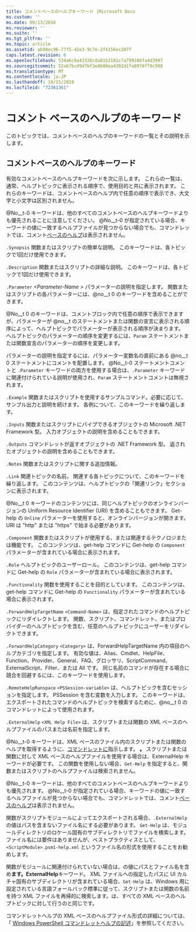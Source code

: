 ```yaml
---
title: コメントベースのヘルプキーワード |Microsoft Docs
ms.custom: ''
ms.date: 09/13/2016
ms.reviewer: ''
ms.suite: ''
ms.tgt_pltfrm: ''
ms.topic: article
ms.assetid: ab90ec96-77f5-42e3-9c7e-2f4156ec207f
caps.latest.revision: 6
ms.openlocfilehash: 534a6c9a43326c8a01b2181c7a799286fa4d3997
ms.sourcegitcommit: 52a67bcd9d7bf3e8600ea4302d1fa8970ff9c998
ms.translationtype: MT
ms.contentlocale: ja-JP
ms.lasthandoff: 10/15/2019
ms.locfileid: "72361361"
---
```

# <a name="comment-based-help-keywords"></a>コメント ベースのヘルプのキーワード

このトピックでは、コメントベースのヘルプのキーワードの一覧とその説明を示します。

## <a name="keywords-in-comment-based-help"></a>コメントベースのヘルプのキーワード

有効なコメントベースのヘルプキーワードを次に示します。 これらの一覧は、通常、ヘルプトピックに表示される順序で、使用目的と共に表示されます。 これらのキーワードは、コメントベースのヘルプ内で任意の順序で表示でき、大文字と小文字は区別されません。

@No__t-0 キーワードは、他のすべてのコメントベースのヘルプキーワードよりも優先されることに注意してください。 @No__t-0 が指定されている場合、キーワードの値に一致するヘルプファイルが見つからない場合でも、コマンドレットでは、コメント[ベースのヘルプ](/dotnet/api/Microsoft.PowerShell.Commands.gethelpcommand)は表示されません。

`.Synopsis` 関数またはスクリプトの簡単な説明。 このキーワードは、各トピックで1回だけ使用できます。

`.Description` 関数またはスクリプトの詳細な説明。 このキーワードは、各トピックで1回だけ使用できます。

`.Parameter` *\<Parameter-Name >* パラメーターの説明を指定します。 関数またはスクリプトの各パラメーターには、@no__t 0 のキーワードを含めることができます。

@No__t 0 のキーワードは、コメントブロック内で任意の順序で表示できますが、パラメーターが @no__t のステートメントまたは関数の宣言に表示される順序によって、ヘルプトピックでパラメーターが表示される順序が決まります。 ヘルプトピックのパラメーターの順序を変更するには、`Param` ステートメントまたは関数宣言のパラメーターの順序を変更します。

パラメーターの説明を指定するには、パラメーター変数名の直前にある @no__t 0 ステートメントにコメントを配置します。 @No__t-0 ステートメントコメントと `.Parameter` キーワードの両方を使用する場合は、`.Parameter` キーワードに関連付けられている説明が使用され、`Param` ステートメントコメントは無視されます。

`.Example` 関数またはスクリプトを使用するサンプルコマンド。必要に応じて、サンプル出力と説明を続けます。 各例について、このキーワードを繰り返します。

`.Inputs` 関数またはスクリプトにパイプできるオブジェクトの Microsoft .NET Framework 型。 入力オブジェクトの説明を含めることもできます。

`.Outputs` コマンドレットが返すオブジェクトの .NET Framework 型。 返されたオブジェクトの説明を含めることもできます。

`.Notes` 関数またはスクリプトに関する追加情報。

`.Link` 関連トピックの名前。 関連する各トピックについて、このキーワードを繰り返します。 このコンテンツは、ヘルプトピックの「関連リンク」セクションに表示されます。

@No__t 0 キーワードのコンテンツには、同じヘルプトピックのオンラインバージョンの Uniform Resource Identifier (URI) を含めることもできます。 Get-help の `Online` パラメーターを使用すると、オンラインバージョンが開きます。 URI は "http" または "https" で始まる必要があります。

`.Component` 関数またはスクリプトが使用する、または関連するテクノロジまたは機能です。 このコンテンツは、get-help コマンドに Get-help の `Component` パラメーターが含まれている場合に表示されます。

`.Role` ヘルプトピックのユーザーロール。 このコンテンツは、get-help コマンドに Get-help の `Role` パラメーターが含まれている場合に表示されます。

`.Functionality` 関数を使用することを目的としています。 このコンテンツは、get-help コマンドに Get-help の `Functionality` パラメーターが含まれている場合に表示されます。

`.ForwardHelpTargetName` `<Command-Name>` は、指定されたコマンドのヘルプトピックにリダイレクトします。 関数、スクリプト、コマンドレット、またはプロバイダーのヘルプトピックを含む、任意のヘルプトピックにユーザーをリダイレクトできます。

`.ForwardHelpCategory` `<Category>` は、ForwardHelpTargetName 内の項目のヘルプカテゴリを指定します。 有効な値は、Alias、Cmdlet、HelpFile、Function、Provider、General、FAQ、グロッサリ、ScriptCommand、ExternalScript、Filter、または All です。 同じ名前のコマンドが存在する場合に競合を回避するには、このキーワードを使用します。

`.RemoteHelpRunspace` `<PSSession-variable>` は、ヘルプトピックを含むセッションを指定します。 PSSession を含む変数を入力します。 このキーワードは、エクスポートされたコマンドのヘルプトピックを検索するために、@no__t 0 のコマンドレットによって使用されます。

`.ExternalHelp` `<XML Help File>` は、スクリプトまたは関数の XML ベースのヘルプファイルのパスまたは名前を指定します。

@No__t-0 キーワードは、XML ベースのファイル内のスクリプトまたは関数のヘルプを取得するように、[コマンドレットに](/dotnet/api/Microsoft.PowerShell.Commands.gethelpcommand)指示します。 **。** スクリプトまたは関数に対して XML ベースのヘルプファイルを使用する場合は、ExternalHelp キーワードが必要です。 この関数を使用しない場合、`Get-Help` を指定すると、関数またはスクリプトのヘルプファイルは検索されません。

@No__t-0 キーワードは、他のすべてのコメントベースのヘルプキーワードよりも優先されます。 @No__t-0 が指定されている場合、キーワードの値に一致するヘルプファイルが見つからない場合でも、コマンドレットでは、コメント[ベースのヘルプ](/dotnet/api/Microsoft.PowerShell.Commands.gethelpcommand)は表示されません。

関数がスクリプトモジュールによってエクスポートされる場合、`.ExternalHelp` の値はパスを含まないファイル名にする必要があります。 `Get-Help` は、モジュールディレクトリのロケール固有のサブディレクトリでファイルを検索します。 ファイル名には要件はありませんが、ベストプラクティスとして、`<ScriptModule>.psm1-help.xml` というファイル名の形式を使用することをお勧めします。

関数がモジュールに関連付けられていない場合は、の値にパスとファイル名を含め**ます。ExternalHelp**キーワード。 XML ファイルへの指定したパスに UI カルチャ固有のサブディレクトリが含まれている場合、`Get-Help` は、Windows 用に設定されている言語フォールバック標準に従って、スクリプトまたは関数の名前を持つ XML ファイルを再帰的に検索します。は、すべての XML ベースのヘルプトピックに対して行うのと同じです。

コマンドレットヘルプの XML ベースのヘルプファイル形式の詳細については、「 [Windows PowerShell コマンドレットヘルプの記述](./writing-help-for-windows-powershell-cmdlets.md)」を参照してください。